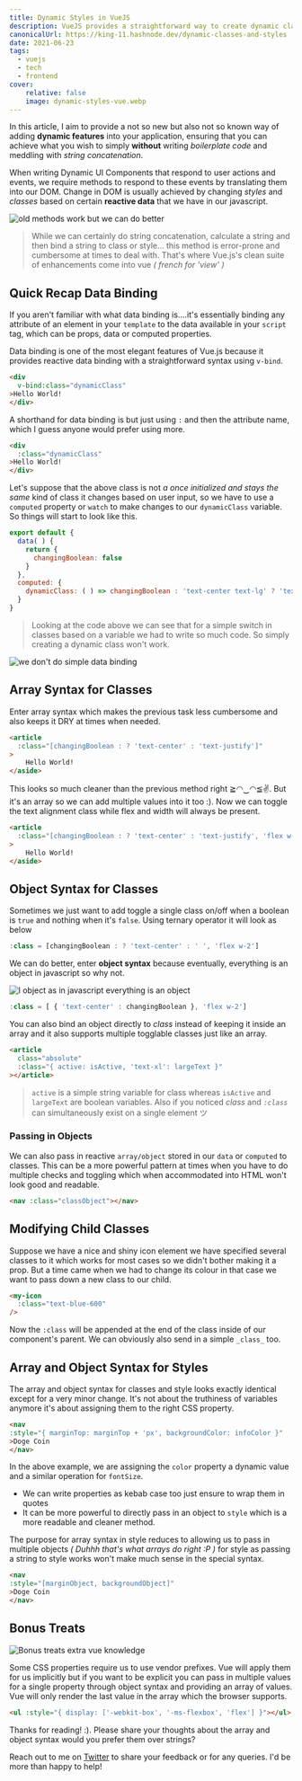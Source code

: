 ```yaml
---
title: Dynamic Styles in VueJS
description: VueJS provides a straightforward way to create dynamic classes and styles using class and style bindings instead of plain strings.
canonicalUrl: https://king-11.hashnode.dev/dynamic-classes-and-styles
date: 2021-06-23
tags:
  - vuejs
  - tech
  - frontend
cover:
    relative: false
    image: dynamic-styles-vue.webp
---
```



In this article, I aim to provide a not so new but also not so known way of adding **dynamic features** into your application, ensuring that you can achieve what you wish to simply **without** writing *boilerplate code* and meddling with *string concatenation*.

When writing Dynamic UI Components that respond to user actions and events, we require methods to respond to these events by translating them into our DOM. Change in DOM is usually achieved by changing *styles* and *classes* based on certain **reactive data** that we have in our javascript. 

![old methods work but we can do better](https://cdn.hashnode.com/res/hashnode/image/upload/v1624430311612/E4UZ-uktt.png)

>While we can certainly do string concatenation, calculate a string and then bind a string to class or style... this method is error-prone and cumbersome at times to deal with. That's where Vue.js's clean suite of enhancements come into vue _( french for 'view' )_

## Quick Recap Data Binding

If you aren't familiar with what data binding is....it's essentially binding any attribute of an element in your `template` to the data available in your `script` tag, which can be props,  data or computed properties.

Data binding is one of the most elegant features of Vue.js because it provides reactive data binding with a straightforward syntax using `v-bind`.

```html
<div 
  v-bind:class="dynamicClass"
>Hello World!
</div>
```

A shorthand for data binding is but just using `:` and then the attribute name, which I guess anyone would prefer using more.

```html
<div 
  :class="dynamicClass"
>Hello World!
</div>
```

Let's suppose that the above class is not _a once initialized and stays the same_ kind of class it changes based on user input, so we have to use a `computed` property or `watch` to make changes to our `dynamicClass` variable. So things will start to look like this.

```js
export default {
  data( ) {
    return {
      changingBoolean: false
    }
  },
  computed: {
    dynamicClass: ( ) => changingBoolean : 'text-center text-lg' ? 'text-justify text-xl'
  }
}
```

>Looking at the code above we can see that for a simple switch in classes based on a variable we had to write so much code. So simply creating a dynamic class won't work.

![we don't do simple data binding](https://cdn.hashnode.com/res/hashnode/image/upload/v1624385259678/5by80HsTa.gif)

## Array Syntax for Classes

Enter array syntax which makes the previous task less cumbersome and also keeps it DRY at times when needed.

```html
<article 
  :class="[changingBoolean : ? 'text-center' : 'text-justify']"
>
    Hello World!
</aside>
```

This looks so much cleaner than the previous method right ≧◠‿◠≦✌. But it's an array so we can add multiple values into it too :). Now we can toggle the text alignment class while flex and width will always be present.

```html
<article 
  :class="[changingBoolean : ? 'text-center' : 'text-justify', 'flex w-2']"
>
    Hello World!
</aside>
```

## Object Syntax for Classes

Sometimes we just want to add toggle a single class on/off when a boolean is `true` and nothing when it's `false`. Using ternary operator it will look as below

 ```js
:class = [changingBoolean : ? 'text-center' : ' ', 'flex w-2']
```

We can do better, enter **object syntax** because eventually, everything is an object in javascript so why not.

![I object as in javascript everything is an object](https://media.giphy.com/media/gkEwPJyg6CxtVQ5rzK/giphy-downsized.gif)

 ```js
:class = [ { 'text-center' : changingBoolean }, 'flex w-2']
```

You can also bind an object directly to *class* instead of keeping it inside an array and it also supports multiple togglable classes just like an array.

```html
<article
  class="absolute"
  :class="{ active: isActive, 'text-xl': largeText }"
></article>
```

>`active` is a simple string variable for class whereas `isActive` and `largeText` are boolean variables. Also if you noticed *class* and *`:class`* can simultaneously exist on a single element ツ

### Passing in Objects

We can also pass in reactive `array/object` stored in our `data` or `computed` to classes. This can be a more powerful pattern at times when you have to do multiple checks and toggling which when accommodated into HTML won't look good and readable.

```html
<nav :class="classObject"></nav>
```

## Modifying Child Classes

Suppose we have a nice and shiny icon element we have specified several classes to it which works for most cases so we didn't bother making it a prop. But a time came when we had to change its colour in that case we want to pass down a new class to our child.

```html
<my-icon
  :class="text-blue-600"
/>
```

Now the `:class` will be appended at the end of the class inside of our component's parent. We can obviously also send in a simple `_class_` too.

## Array and Object Syntax for Styles

The array and object syntax for classes and style looks exactly identical except for a very minor change. It's not about the truthiness of variables anymore it's about assigning them to the right CSS property.

```html
<nav 
:style="{ marginTop: marginTop + 'px', backgroundColor: infoColor }"
>Doge Coin
</nav>
```

In the above example, we are assigning the `color` property a dynamic value and a similar operation for `fontSize`.

- We can write properties as kebab case too just ensure to wrap them in quotes
- It can be more powerful to directly pass in an object to `style` which is a more readable and cleaner method.

The purpose for array syntax in style reduces to allowing us to pass in multiple objects _( Duhhh that's what arrays do right :P )_ for style as passing a string to style works won't make much sense in the special syntax.

```html
<nav 
:style="[marginObject, backgroundObject]"
>Doge Coin
</nav>
```

## Bonus Treats 
![Bonus treats extra vue knowledge](https://media.giphy.com/media/ZAXpoT2WEYO3u/giphy.gif)

Some CSS properties require us to use vendor prefixes. Vue will apply them for us implicitly but if you want to be explicit you can pass in multiple values for a single property through object syntax and providing an array of values. Vue will only render the last value in the array which the browser supports.

```html
<ul :style="{ display: ['-webkit-box', '-ms-flexbox', 'flex'] }"></ul>
```

Thanks for reading! :). Please share your thoughts about the array and object syntax would you prefer them over strings?

Reach out to me on [Twitter](https://twitter.com/1108King) to share your feedback or for any queries. I'd be more than happy to help!
